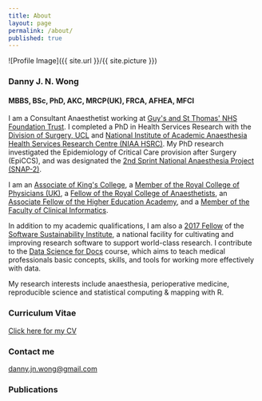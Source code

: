 ```yaml
---
title: About
layout: page
permalink: /about/
published: true
---
```


![Profile Image]({{ site.url }}/{{ site.picture }})

### Danny J. N. Wong
#### MBBS, BSc, PhD, AKC, MRCP(UK), FRCA, AFHEA, MFCI

I am a Consultant Anaesthetist working at [Guy's and St Thomas' NHS Foundation Trust](https://www.guysandstthomas.nhs.uk/Home.aspx). I completed a PhD in Health Services Research with the [Division of Surgery, UCL](https://www.ucl.ac.uk/surgery/) and [National Institute of Academic Anaesthesia Health Services Research Centre (NIAA HSRC)](http://www.niaa-hsrc.org.uk/). My PhD research investigated the Epidemiology of Critical Care provision after Surgery (EpiCCS), and was designated the [2nd Sprint National Anaesthesia Project (SNAP-2)](http://www.niaa-hsrc.org.uk/SNAP-2).

I am an [Associate of King's College](https://www.kcl.ac.uk/aboutkings/principal/dean/akc/akc-handbook/starting/values), a [Member of the Royal College of Physicians (UK)](https://www.mrcpuk.org/about-us), a [Fellow of the Royal College of Anaesthetists](https://rcoa.ac.uk/examinations), an [Associate Fellow of the Higher Education Academy](https://www.advance-he.ac.uk/fellowship/associate-fellowship), and a [Member of the Faculty of Clinical Informatics](https://facultyofclinicalinformatics.org.uk/).

In addition to my academic qualifications, I am also a [2017 Fellow](https://www.software.ac.uk/fellowship-programme) of the [Software Sustainability Institute](https://www.software.ac.uk), a national facility for cultivating and improving research software to support world-class research. I contribute to the [Data Science for Docs](http://datascibc.org/Data-Science-for-Docs/) course, which aims to teach medical professionals basic concepts, skills, and tools for working more effectively with data. 

My research interests include anaesthesia, perioperative medicine, reproducible science and statistical computing & mapping with R.

### Curriculum Vitae

[Click here for my CV](https://www.dropbox.com/s/3rajirtkko7lhsa/Curriculum%20Vitae%20-%20Danny%20Wong.pdf?dl=0)

### Contact me

[danny.jn.wong@gmail.com](mailto:danny.jn.wong@gmail.com)

### Publications

<script src="https://bibbase.org/show?bib=https%3A%2F%2Fapi.zotero.org%2Fusers%2F1188758%2Fcollections%2FWJHTC5UZ%2Fitems%3Fkey%3D7QzWTTX0ysbCCy2IG4B2maFv%26format%3Dbibtex%26limit%3D100&jsonp=1"></script>
